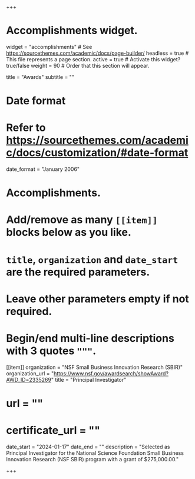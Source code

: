 +++
# Accomplishments widget.
widget = "accomplishments"  # See https://sourcethemes.com/academic/docs/page-builder/
headless = true  # This file represents a page section.
active = true  # Activate this widget? true/false
weight = 90  # Order that this section will appear.

title = "Awards"
subtitle = ""

# Date format
#   Refer to https://sourcethemes.com/academic/docs/customization/#date-format
date_format = "January 2006"

# Accomplishments.
#   Add/remove as many `[[item]]` blocks below as you like.
#   `title`, `organization` and `date_start` are the required parameters.
#   Leave other parameters empty if not required.
#   Begin/end multi-line descriptions with 3 quotes `"""`.



[[item]]
  organization = "NSF Small Business Innovation Research (SBIR)"
  organization_url = "https://www.nsf.gov/awardsearch/showAward?AWD_ID=2335269"
  title = "Principal Investigator"
  # url = ""
  # certificate_url = ""
  date_start = "2024-01-17"
  date_end = ""
  description = "Selected as Principal Investigator for the National Science Foundation Small Business Innovation Research (NSF SBIR) program with a grant of $275,000.00."


+++
